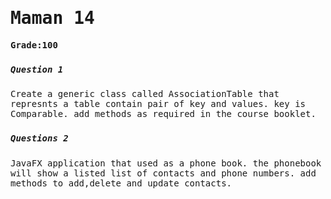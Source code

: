 <samp>
<h1>Maman 14</h1> 

**Grade:100**

### <h5>Question 1 </h5>
Create a generic class called AssociationTable that represnts a table contain pair of key and values.
key is Comparable.
add methods as required in the course booklet.

###  <h5>Questions 2 </h5>
JavaFX application that used as a phone book.
the phonebook will show a listed list of contacts and phone numbers.
add methods to add,delete and update contacts.

</samp>


